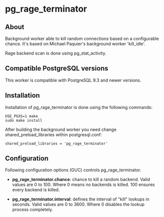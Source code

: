 # pg_rage_terminator

## About

Background worker able to kill random connections based on a configurable
chance. It's based on Michael Paquier's background worker 'kill_idle'.

Rage backend scan is done using pg_stat_activity.

## Compatible PostgreSQL versions

This worker is compatible with PostgreSQL 9.3 and newer versions.

## Installation

Installation of pg_rage_terminator is done using the following commands:

    USE_PGXS=1 make
    sudo make install

After building the background worker you need change shared_preload_libraries
within postgresql.conf:

    shared_preload_libraries = 'pg_rage_terminator'

## Configuration

Following configuration options (GUC) controls pg_rage_terminator.

*   __pg_rage_terminator.chance__: chance to kill a random backend. Valid values
    are 0 to 100. Where 0 means no backends is killed. 100 ensures every backend
    is killed.

*   __pg_rage_terminator.interval__: defines the interval of "kill" lookups in
    seconds. Valid values are 0 to 3600. Where 0 disables the lookup process
    completely.
